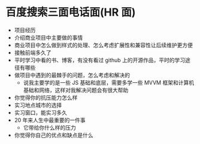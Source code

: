 # 百度搜索三面电话面(HR 面)  
- 项目经历  
- 介绍商业项目中主要做的事情  
- 商业项目中怎么做到样式的处理、怎么考虑扩展性和兼容性让后续维护更方便  
- 接触前端多久了  
- 平时学习中看的书、博客，有没有看过 github 上的开源作品，平时的学习途径有哪些  
- 做项目中遇到的最棘手的问题，怎么考虑和解决的  
  - 说我主要学的是一些 JS 基础和底层，需要多学一些 MVVM 框架和计算机基础和网络，这样对我解决问题会有很大帮助  
- 你觉得你的抗压能力怎么样  
- 实习地点城市的选择  
- 实习窗口，能实习多久  
- 20 年来人生中最重要的一件事  
  - 它带给你什么样的压力  
- 你觉得你自己的优点和缺点是什么  
